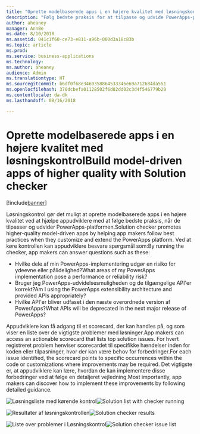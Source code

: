 ```yaml
---
title: "Oprette modelbaserede apps i en højere kvalitet med løsningskontrol"
description: "Følg bedste praksis for at tilpasse og udvide PowerApps-platformen"
author: aheaney
manager: AnnBe
ms.date: 8/10/2018
ms.assetid: 041c1f60-ce73-e811-a96b-000d3a18c83b
ms.topic: article
ms.prod: 
ms.service: business-applications
ms.technology: 
ms.author: aheaney
audience: Admin
ms.translationtype: HT
ms.sourcegitcommit: b6df0f68e3460358864533346e69a712684da551
ms.openlocfilehash: 370dcbefa01128502f6d82dd02c3d4f546779b20
ms.contentlocale: da-dk
ms.lasthandoff: 08/16/2018

---
```

# <a name="build-model-driven-apps-of-higher-quality-with-solution-checker"></a><span data-ttu-id="3d1e3-103">Oprette modelbaserede apps i en højere kvalitet med løsningskontrol</span><span class="sxs-lookup"><span data-stu-id="3d1e3-103">Build model-driven apps of higher quality with Solution checker</span></span>


[!include[banner](../../includes/banner.md)]

<span data-ttu-id="3d1e3-104">Løsningskontrol gør det muligt at oprette modelbaserede apps i en højere kvalitet ved at hjælpe appudviklere med at følge bedste praksis, når de tilpasser og udvider PowerApps-platformen.</span><span class="sxs-lookup"><span data-stu-id="3d1e3-104">Solution checker promotes higher-quality model-driven apps by helping app makers follow best practices when they customize and extend the PowerApps platform.</span></span> <span data-ttu-id="3d1e3-105">Ved at køre kontrollen kan appudviklere besvare spørgsmål som:</span><span class="sxs-lookup"><span data-stu-id="3d1e3-105">By running the checker, app makers can answer questions such as these:</span></span>

- <span data-ttu-id="3d1e3-106">Hvilke dele af min PowerApps-implementering udgør en risiko for ydeevne eller pålidelighed?</span><span class="sxs-lookup"><span data-stu-id="3d1e3-106">What areas of my PowerApps implementation pose a performance or reliability risk?</span></span>
- <span data-ttu-id="3d1e3-107">Bruger jeg PowerApps-udvidelsesmuligheden og de tilgængelige API'er korrekt?</span><span class="sxs-lookup"><span data-stu-id="3d1e3-107">Am I using the PowerApps extensibility architecture and provided APIs appropriately?</span></span>
- <span data-ttu-id="3d1e3-108">Hvilke API'er bliver udfaset i den næste overordnede version af PowerApps?</span><span class="sxs-lookup"><span data-stu-id="3d1e3-108">What APIs will be deprecated in the next major release of PowerApps?</span></span>
 
<span data-ttu-id="3d1e3-109">Appudviklere kan få adgang til et scorecard, der kan handles på, og som viser en liste over de vigtigste problemer med løsninger.</span><span class="sxs-lookup"><span data-stu-id="3d1e3-109">App makers can access an actionable scorecard that lists top solution issues.</span></span> <span data-ttu-id="3d1e3-110">For hvert registreret problem henviser scorecardet til specifikke hændelser inden for koden eller tilpasninger, hvor der kan være behov for forbedringer.</span><span class="sxs-lookup"><span data-stu-id="3d1e3-110">For each issue identified, the scorecard points to specific occurrences within the code or customizations where improvements may be required.</span></span> <span data-ttu-id="3d1e3-111">Det vigtigste er, at appudviklere kan lære, hvordan de kan implementere disse forbedringer ved at følge en detaljeret vejledning.</span><span class="sxs-lookup"><span data-stu-id="3d1e3-111">Most importantly, app makers can discover how to implement these improvements by following detailed guidance.</span></span>

<span data-ttu-id="3d1e3-112">![Løsningsliste med kørende kontrol](media/01_SolutionList.jpg "Løsningskontrol kører")</span><span class="sxs-lookup"><span data-stu-id="3d1e3-112">![Solution list with checker running](media/01_SolutionList.jpg "Solution checker running")</span></span>

<span data-ttu-id="3d1e3-113">![Resultater af løsningskontrollen](media/02_Summary.jpg "Resultater af løsningskontrollen")</span><span class="sxs-lookup"><span data-stu-id="3d1e3-113">![Solution checker results](media/02_Summary.jpg "Solution checker results")</span></span>

<span data-ttu-id="3d1e3-114">![Liste over problemer i Løsningskontrol](media/03_IssueList.jpg "Liste over problemer i Løsningskontrol")</span><span class="sxs-lookup"><span data-stu-id="3d1e3-114">![Solution checker issue list](media/03_IssueList.jpg "Solution checker issue list")</span></span>


